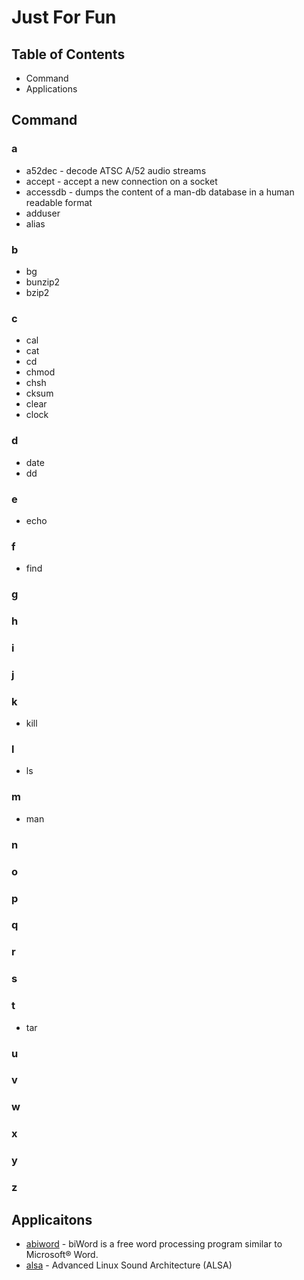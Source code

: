 # Just For Fun
## Table of Contents
- Command
- Applications

## Command
### a
- a52dec - decode ATSC A/52 audio streams
- accept - accept a new connection on a socket
- accessdb - dumps the content of a man-db database in a human readable format
- adduser
- alias

### b
- bg
- bunzip2
- bzip2

### c
- cal
- cat
- cd
- chmod
- chsh
- cksum
- clear
- clock

### d
- date
- dd

### e
- echo

### f
- find 

### g

### h

### i

### j

### k
- kill

### l
- ls 

### m
- man

### n

### o

### p

### q

### r

### s

### t
 - tar 

### u

### v

### w

### x

### y

### z
## Applicaitons
- [abiword](https://www.abisource.com/) - biWord is a free word processing program similar to Microsoft® Word.
- [alsa](https://www.alsa-project.org/main/index.php/Main_Page) - Advanced Linux Sound Architecture (ALSA)
